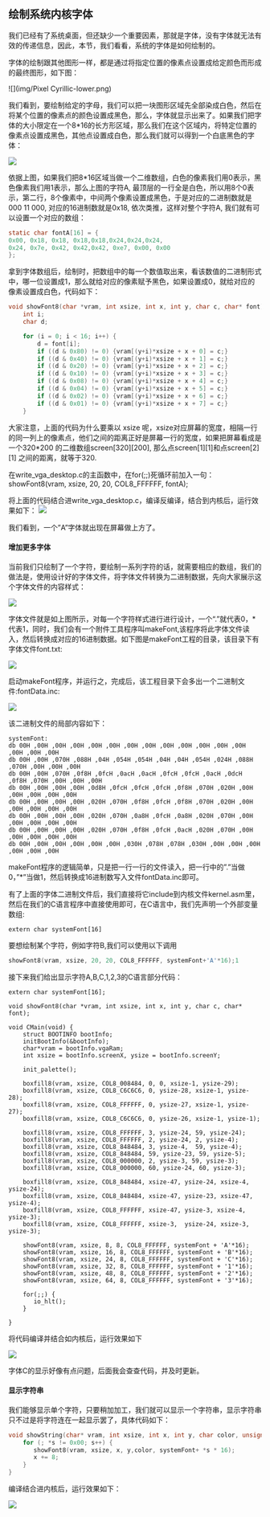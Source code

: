 ## 绘制系统内核字体

我们已经有了系统桌面，但还缺少一个重要因素，那就是字体，没有字体就无法有效的传递信息，因此，本节，我们看看，系统的字体是如何绘制的。

字体的绘制跟其他图形一样，都是通过将指定位置的像素点设置成给定颜色而形成的最终图形，如下图：

![](img/Pixel Cyrillic-lower.png)

我们看到，要绘制给定的字母，我们可以把一块图形区域先全部染成白色，然后在将某个位置的像素点的颜色设置成黑色，那么，字体就显示出来了。如果我们把字体的大小限定在一个8*16的长方形区域，那么我们在这个区域内，将特定位置的像素点设置成黑色，其他点设置成白色，那么我们就可以得到一个白底黑色的字体：

![](img/20160923110449997.png)



依据上图，如果我们把8*16区域当做一个二维数组，白色的像素我们用0表示，黑色像素我们用1表示，那么上图的字符A, 最顶层的一行全是白色，所以用8个0表示，第二行，8个像素中，中间两个像素设置成黑色，于是对应的二进制数就是000 11 000, 对应的16进制数就是0x18, 依次类推，这样对整个字符A, 我们就有可以设置一个对应的数组：

```c
static char fontA[16] = {
0x00, 0x18, 0x18, 0x18,0x18,0x24,0x24,0x24,
0x24, 0x7e, 0x42, 0x42,0x42, 0xe7, 0x00, 0x00
};
```

拿到字体数组后，绘制时，把数组中的每一个数值取出来，看该数值的二进制形式中，哪一位设置成1，那么就给对应的像素赋予黑色，如果设置成0，就给对应的像素设置成白色，代码如下：

```c
void showFont8(char *vram, int xsize, int x, int y, char c, char* font) {
    int i;
    char d;

    for (i = 0; i < 16; i++) {
        d = font[i]; 
        if ((d & 0x80) != 0) {vram[(y+i)*xsize + x + 0] = c;}
        if ((d & 0x40) != 0) {vram[(y+i)*xsize + x + 1] = c;}
        if ((d & 0x20) != 0) {vram[(y+i)*xsize + x + 2] = c;}
        if ((d & 0x10) != 0) {vram[(y+i)*xsize + x + 3] = c;}
        if ((d & 0x08) != 0) {vram[(y+i)*xsize + x + 4] = c;}
        if ((d & 0x04) != 0) {vram[(y+i)*xsize + x + 5] = c;}
        if ((d & 0x02) != 0) {vram[(y+i)*xsize + x + 6] = c;}
        if ((d & 0x01) != 0) {vram[(y+i)*xsize + x + 7] = c;}
    }
```

大家注意，上面的代码为什么要乘以 xsize 呢，xsize对应屏幕的宽度，相隔一行的同一列上的像素点，他们之间的距离正好是屏幕一行的宽度，如果把屏幕看成是一个320*200 的二维数组screen[320][200], 那么点screen[1][1]和点screen[2][1] 之间的距离，就等于320.

在write_vga_desktop.c的主函数中，在for(;;)死循环前加入一句：
showFont8(vram, xsize, 20, 20, COL8_FFFFFF, fontA);

将上面的代码结合进write_vga_desktop.c，编译反编译，结合到内核后，运行效果如下：
![](img/20160923115859807.png)



我们看到，一个”A”字体就出现在屏幕做上方了。

#### 增加更多字体

当前我们只绘制了一个字符，要绘制一系列字符的话，就需要相应的数组，我们的做法是，使用设计好的字体文件，将字体文件转换为二进制数据，先向大家展示这个字体文件的内容样式：

![](img/20160923160055475.png)

字体文件就是如上图所示，对每一个字符样式进行进行设计，一个“.”就代表0，*代表1，同时，我们会有一个附件工具程序叫makeFont,该程序将此字体文件读入，然后转换成对应的16进制数据。如下图是makeFont工程的目录，该目录下有字体文件font.txt:

![](img/20160923161333824.png)



启动makeFont程序，并运行之，完成后，该工程目录下会多出一个二进制文件:fontData.inc:

![](img/20160923161540763.png)



该二进制文件的局部内容如下：

```
systemFont:
db 00H ,00H ,00H ,00H ,00H ,00H ,00H ,00H ,00H ,00H ,00H ,00H ,00H ,00H ,00H ,00H
db 00H ,00H ,070H ,088H ,04H ,054H ,054H ,04H ,04H ,054H ,024H ,088H ,070H ,00H ,00H ,00H
db 00H ,00H ,070H ,0f8H ,0fcH ,0acH ,0acH ,0fcH ,0fcH ,0acH ,0dcH ,0f8H ,070H ,00H ,00H ,00H
db 00H ,00H ,00H ,00H ,0d8H ,0fcH ,0fcH ,0fcH ,0f8H ,070H ,020H ,00H ,00H ,00H ,00H ,00H
db 00H ,00H ,00H ,00H ,020H ,070H ,0f8H ,0fcH ,0f8H ,070H ,020H ,00H ,00H ,00H ,00H ,00H
db 00H ,00H ,00H ,00H ,020H ,070H ,0a8H ,0fcH ,0a8H ,020H ,070H ,00H ,00H ,00H ,00H ,00H
db 00H ,00H ,00H ,00H ,020H ,070H ,0f8H ,0fcH ,0acH ,020H ,070H ,00H ,00H ,00H ,00H ,00H
db 00H ,00H ,00H ,00H ,00H ,00H ,030H ,078H ,078H ,030H ,00H ,00H ,00H ,00H ,00H ,00H
```

makeFont程序的逻辑简单，只是把一行一行的文件读入，把一行中的”.”当做0，”*”当做1，然后转换成16进制数写入文件fontData.inc即可。

有了上面的字体二进制文件后，我们直接将它include到内核文件kernel.asm里，然后在我们的C语言程序中直接使用即可，在C语言中，我们先声明一个外部变量数组:

```
extern char systemFont[16]
```

要想绘制某个字符，例如字符B,我们可以使用以下调用

```C
showFont8(vram, xsize, 20, 20, COL8_FFFFFF, systemFont+'A'*16);1
```

接下来我们给出显示字符A,B,C,1,2,3的C语言部分代码：

```
extern char systemFont[16];

void showFont8(char *vram, int xsize, int x, int y, char c, char* font);

void CMain(void) {
    struct BOOTINFO bootInfo;
    initBootInfo(&bootInfo);
    char*vram = bootInfo.vgaRam;
    int xsize = bootInfo.screenX, ysize = bootInfo.screenY;

    init_palette();

    boxfill8(vram, xsize, COL8_008484, 0, 0, xsize-1, ysize-29);
    boxfill8(vram, xsize, COL8_C6C6C6, 0, ysize-28, xsize-1, ysize-28);
    boxfill8(vram, xsize, COL8_FFFFFF, 0, ysize-27, xsize-1, ysize-27);
    boxfill8(vram, xsize, COL8_C6C6C6, 0, ysize-26, xsize-1, ysize-1);

    boxfill8(vram, xsize, COL8_FFFFFF, 3, ysize-24, 59, ysize-24);
    boxfill8(vram, xsize, COL8_FFFFFF, 2, ysize-24, 2, ysize-4);
    boxfill8(vram, xsize, COL8_848484, 3, ysize-4,  59, ysize-4);
    boxfill8(vram, xsize, COL8_848484, 59, ysize-23, 59, ysize-5);
    boxfill8(vram, xsize, COL8_000000, 2, ysize-3, 59, ysize-3);
    boxfill8(vram, xsize, COL8_000000, 60, ysize-24, 60, ysize-3);

    boxfill8(vram, xsize, COL8_848484, xsize-47, ysize-24, xsize-4, ysize-24);
    boxfill8(vram, xsize, COL8_848484, xsize-47, ysize-23, xsize-47, ysize-4);
    boxfill8(vram, xsize, COL8_FFFFFF, xsize-47, ysize-3, xsize-4, ysize-3);
    boxfill8(vram, xsize, COL8_FFFFFF, xsize-3,  ysize-24, xsize-3, ysize-3);

    showFont8(vram, xsize, 8, 8, COL8_FFFFFF, systemFont + 'A'*16);
    showFont8(vram, xsize, 16, 8, COL8_FFFFFF, systemFont + 'B'*16);
    showFont8(vram, xsize, 24, 8, COL8_FFFFFF, systemFont + 'C'*16);
    showFont8(vram, xsize, 32, 8, COL8_FFFFFF, systemFont + '1'*16);
    showFont8(vram, xsize, 48, 8, COL8_FFFFFF, systemFont + '2'*16);
    showFont8(vram, xsize, 64, 8, COL8_FFFFFF, systemFont + '3'*16);

    for(;;) {
       io_hlt();
    }

}
```

将代码编译并结合如内核后，运行效果如下

![](img/20160923164227255.png)



字体C的显示好像有点问题，后面我会查查代码，并及时更新。

#### 显示字符串

我们能够显示单个字符，只要稍加加工，我们就可以显示一个字符串，显示字符串只不过是将字符连在一起显示罢了，具体代码如下：

```c
void showString(char* vram, int xsize, int x, int y, char color, unsigned char *s ) {
    for (; *s != 0x00; s++) {
       showFont8(vram, xsize, x, y,color, systemFont+ *s * 16);
       x += 8;
    }
}
```

编译结合进内核后，运行效果如下：

![](img/20160923170851539.png)




